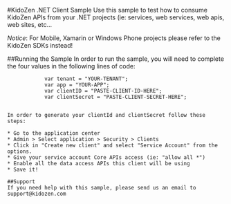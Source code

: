 #KidoZen .NET Client Sample
Use this sample to test how to consume KidoZen APIs from your
.NET projects (ie: services, web services, web apis, web sites, etc...
 
*Notice*: For Mobile, Xamarin or Windows Phone projects please refer
to the KidoZen SDKs instead!

##Running the Sample
In order to run the sample, you will need to complete the four
values in the following lines of code:
```
			var tenant = "YOUR-TENANT";
			var app = "YOUR-APP";
			var clientID = "PASTE-CLIENT-ID-HERE";
			var clientSecret = "PASTE-CLIENT-SECRET-HERE";


In order to generate your clientId and clientSecret follow these steps:

* Go to the application center
* Admin > Select application > Security > Clients
* Click in "Create new client" and select "Service Account" from the options.
* Give your service account Core APIs access (ie: "allow all *")
* Enable all the data access APIs this client will be using
* Save it!

##Support
If you need help with this sample, please send us an email to support@kidozen.com
